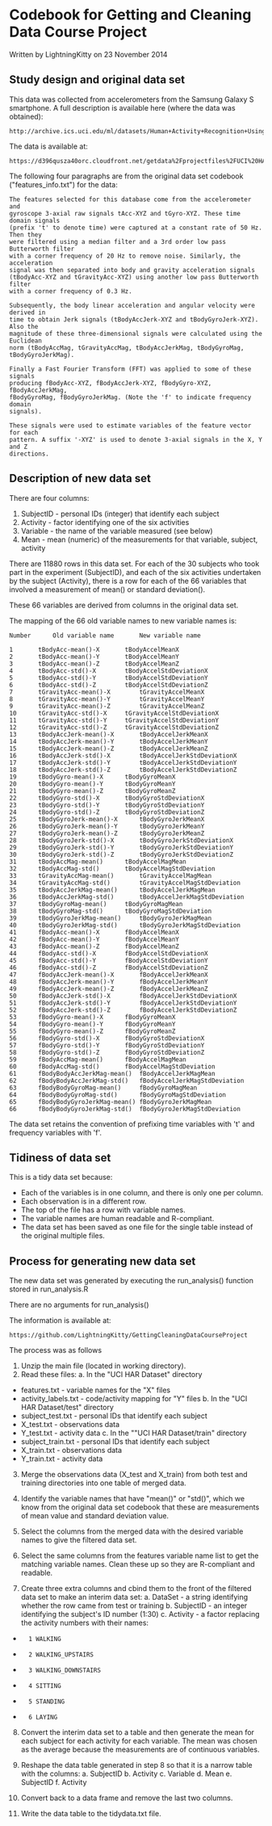 # Codebook for Getting and Cleaning Data Course Project
Written by LightningKitty on 23 November 2014

## Study design and original data set

This data was collected from accelerometers from the Samsung Galaxy S 
smartphone. A full description is available here (where the data was obtained):

	http://archive.ics.uci.edu/ml/datasets/Human+Activity+Recognition+Using+Smartphones 

The data is available at:

	https://d396qusza40orc.cloudfront.net/getdata%2Fprojectfiles%2FUCI%20HAR%20Dataset.zip 

The following four paragraphs are from the original data set codebook 
("features_info.txt") for the data:

	The features selected for this database come from the accelerometer and 
	gyroscope 3-axial raw signals tAcc-XYZ and tGyro-XYZ. These time domain signals
	(prefix 't' to denote time) were captured at a constant rate of 50 Hz. Then they
	were filtered using a median filter and a 3rd order low pass Butterworth filter 
	with a corner frequency of 20 Hz to remove noise. Similarly, the acceleration 
	signal was then separated into body and gravity acceleration signals 
	(tBodyAcc-XYZ and tGravityAcc-XYZ) using another low pass Butterworth filter 
	with a corner frequency of 0.3 Hz. 
	
	Subsequently, the body linear acceleration and angular velocity were derived in 
	time to obtain Jerk signals (tBodyAccJerk-XYZ and tBodyGyroJerk-XYZ). Also the 
	magnitude of these three-dimensional signals were calculated using the Euclidean
	norm (tBodyAccMag, tGravityAccMag, tBodyAccJerkMag, tBodyGyroMag, 
	tBodyGyroJerkMag). 
	
	Finally a Fast Fourier Transform (FFT) was applied to some of these signals 
	producing fBodyAcc-XYZ, fBodyAccJerk-XYZ, fBodyGyro-XYZ, fBodyAccJerkMag, 
	fBodyGyroMag, fBodyGyroJerkMag. (Note the 'f' to indicate frequency domain 
	signals). 
	
	These signals were used to estimate variables of the feature vector for each 
	pattern. A suffix '-XYZ' is used to denote 3-axial signals in the X, Y and Z 
	directions.

## Description of new data set

There are four columns:
1. SubjectID - personal IDs (integer) that identify each subject
2. Activity - factor identifying one of the six activities
3. Variable - the name of the variable measured (see below)
4. Mean - mean (numeric) of the measurements for that variable, subject, activity
	
There are 11880 rows in this data set. For each of the 30 subjects who took 
part in the experiment (SubjectID), and each of the six activities undertaken 
by the subject (Activity), there is a row for each of the 66 variables that 
involved a measurement of mean() or standard deviation(). 

These 66 variables are derived from columns in the original data set.

The mapping of the 66 old variable names to new variable names is:

	Number		Old variable name		New variable name
		
	1		tBodyAcc-mean()-X		tBodyAccelMeanX
	2		tBodyAcc-mean()-Y		tBodyAccelMeanY
	3		tBodyAcc-mean()-Z		tBodyAccelMeanZ
	4		tBodyAcc-std()-X		tBodyAccelStdDeviationX
	5		tBodyAcc-std()-Y		tBodyAccelStdDeviationY
	6		tBodyAcc-std()-Z		tBodyAccelStdDeviationZ
	7		tGravityAcc-mean()-X		tGravityAccelMeanX
	8		tGravityAcc-mean()-Y		tGravityAccelMeanY
	9		tGravityAcc-mean()-Z		tGravityAccelMeanZ
	10		tGravityAcc-std()-X		tGravityAccelStdDeviationX
	11		tGravityAcc-std()-Y		tGravityAccelStdDeviationY
	12		tGravityAcc-std()-Z		tGravityAccelStdDeviationZ
	13		tBodyAccJerk-mean()-X		tBodyAccelJerkMeanX
	14		tBodyAccJerk-mean()-Y		tBodyAccelJerkMeanY
	15		tBodyAccJerk-mean()-Z		tBodyAccelJerkMeanZ
	16		tBodyAccJerk-std()-X		tBodyAccelJerkStdDeviationX
	17		tBodyAccJerk-std()-Y		tBodyAccelJerkStdDeviationY
	18		tBodyAccJerk-std()-Z		tBodyAccelJerkStdDeviationZ
	19		tBodyGyro-mean()-X		tBodyGyroMeanX
	20		tBodyGyro-mean()-Y		tBodyGyroMeanY
	21		tBodyGyro-mean()-Z		tBodyGyroMeanZ
	22		tBodyGyro-std()-X		tBodyGyroStdDeviationX
	23		tBodyGyro-std()-Y		tBodyGyroStdDeviationY
	24		tBodyGyro-std()-Z		tBodyGyroStdDeviationZ
	25		tBodyGyroJerk-mean()-X		tBodyGyroJerkMeanX
	26		tBodyGyroJerk-mean()-Y		tBodyGyroJerkMeanY
	27		tBodyGyroJerk-mean()-Z		tBodyGyroJerkMeanZ
	28		tBodyGyroJerk-std()-X		tBodyGyroJerkStdDeviationX
	29		tBodyGyroJerk-std()-Y		tBodyGyroJerkStdDeviationY
	30		tBodyGyroJerk-std()-Z		tBodyGyroJerkStdDeviationZ
	31		tBodyAccMag-mean()		tBodyAccelMagMean
	32		tBodyAccMag-std()		tBodyAccelMagStdDeviation
	33		tGravityAccMag-mean()		tGravityAccelMagMean
	34		tGravityAccMag-std()		tGravityAccelMagStdDeviation
	35		tBodyAccJerkMag-mean()		tBodyAccelJerkMagMean
	36		tBodyAccJerkMag-std()		tBodyAccelJerkMagStdDeviation
	37		tBodyGyroMag-mean()		tBodyGyroMagMean
	38		tBodyGyroMag-std()		tBodyGyroMagStdDeviation
	39		tBodyGyroJerkMag-mean()		tBodyGyroJerkMagMean
	40		tBodyGyroJerkMag-std()		tBodyGyroJerkMagStdDeviation
	41		fBodyAcc-mean()-X		fBodyAccelMeanX
	42		fBodyAcc-mean()-Y		fBodyAccelMeanY
	43		fBodyAcc-mean()-Z		fBodyAccelMeanZ
	44		fBodyAcc-std()-X		fBodyAccelStdDeviationX
	45		fBodyAcc-std()-Y		fBodyAccelStdDeviationY
	46		fBodyAcc-std()-Z		fBodyAccelStdDeviationZ
	47		fBodyAccJerk-mean()-X		fBodyAccelJerkMeanX
	48		fBodyAccJerk-mean()-Y		fBodyAccelJerkMeanY
	49		fBodyAccJerk-mean()-Z		fBodyAccelJerkMeanZ
	50		fBodyAccJerk-std()-X		fBodyAccelJerkStdDeviationX
	51		fBodyAccJerk-std()-Y		fBodyAccelJerkStdDeviationY
	52		fBodyAccJerk-std()-Z		fBodyAccelJerkStdDeviationZ
	53		fBodyGyro-mean()-X		fBodyGyroMeanX
	54		fBodyGyro-mean()-Y		fBodyGyroMeanY
	55		fBodyGyro-mean()-Z		fBodyGyroMeanZ
	56		fBodyGyro-std()-X		fBodyGyroStdDeviationX
	57		fBodyGyro-std()-Y		fBodyGyroStdDeviationY
	58		fBodyGyro-std()-Z		fBodyGyroStdDeviationZ
	59		fBodyAccMag-mean()		fBodyAccelMagMean
	60		fBodyAccMag-std()		fBodyAccelMagStdDeviation
	61		fBodyBodyAccJerkMag-mean()	fBodyAccelJerkMagMean
	62		fBodyBodyAccJerkMag-std()	fBodyAccelJerkMagStdDeviation
	63		fBodyBodyGyroMag-mean()		fBodyGyroMagMean
	64		fBodyBodyGyroMag-std()		fBodyGyroMagStdDeviation
	65		fBodyBodyGyroJerkMag-mean()	fBodyGyroJerkMagMean
	66		fBodyBodyGyroJerkMag-std()	fBodyGyroJerkMagStdDeviation

The data set retains the convention of prefixing time variables with 't'
and frequency variables with 'f'.

## Tidiness of data set

This is a tidy data set because:
* Each of the variables is in one column, and there is only one
per column.
* Each observation is in a different row.
* The top of the file has a row with variable names.
* The variable names are human readable and R-compliant.
* The data set has been saved as one file for the single table instead of the 
original multiple files. 

## Process for generating new data set

The new data set was generated by executing the run_analysis() function stored
in run_analysis.R

There are no arguments for run_analysis()

The information is available at:

	https://github.com/LightningKitty/GettingCleaningDataCourseProject

The process was as follows 

1. Unzip the main file (located in working directory). 
2. Read these files:
a. In the "UCI HAR Dataset" directory
* features.txt - variable names for the "X" files
* activity_labels.txt - code/activity mapping for "Y" files
b. In the "UCI HAR Dataset/test" directory
* subject_test.txt - personal IDs that identify each subject
* X_test.txt - observations data
* Y_test.txt  - activity data
c. In the ""UCI HAR Dataset/train" directory
* subject_train.txt - personal IDs that identify each subject
* X_train.txt - observations data
* Y_train.txt - activity data
	
3. Merge the observations data (X_test and X_train) from both test and training
directories into one table of merged data.

4. Identify the variable names that have "mean()" or "std()", which we know from
the original data set codebook that these are measurements of mean value and
standard deviation value. 

5. Select the columns from the merged data with the desired variable names to 
give the filtered data set.

6. Select the same columns from the features variable name list to get 
the matching variable names. Clean these up so they are R-compliant and 
readable. 

7. Create three extra columns and cbind them to the front of the filtered
data set to make an interim data set:
a. DataSet - a string identifying whether the row came from test or 
	   training
b. SubjectID - an integer identifying the subject's ID number (1:30)
c. Activity - a factor replacing the activity numbers with their names:
*		1 WALKING
*		2 WALKING_UPSTAIRS
*		3 WALKING_DOWNSTAIRS
*		4 SITTING
*		5 STANDING
*		6 LAYING

8. Convert the interim data set to a table and then generate the mean for each
subject for each activity for each variable. The mean was chosen as the
average because the measurements are of continuous variables.

9. Reshape the data table generated in step 8 so that it is a narrow table with
the columns: 
a. SubjectID 
b. Activity 
c. Variable 
d. Mean 
e. SubjectID 
f. Activity
	
10. Convert back to a data frame and remove the last two columns.

11. Write the data table to the tidydata.txt file.
		